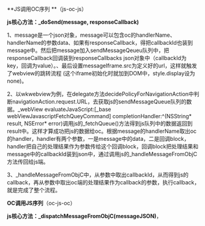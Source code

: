 **JS调用OC序列 **（js-oc-js）

**js核心方法：_doSend(message, responseCallback)**

1、message是一个json对象，message可以包含oc的handlerName、handlerName的参数data、如果有responseCallback，得把callbackId也装到message中。然后把message加入sendMessageQeueu队列中，把responseCallback回调装到responseCallbacks json对象中（callbackId为key，回调为value）。、最后设置messageIframe.src为定义好的url，这样就触发了webview的跳转流程 (这个iframe初始化时就加到DOM中，style.display设为none)。

2、以wkwebview为例，在delegate方法decidePolicyForNavigationAction中判断navigationAction.request.URL，去获取js的sendMessageQueue队列的数据。\_webView evaluateJavaScript:[_base webViewJavascriptFetchQueyCommand] completionHandler:^(NSString* result, NSError* error)调用js的_fetchQueue()方法得到js队列中的数据返回到result中。这样才算成功把js的数据给oc。根据message的handlerName取出oc的handler，handler有两个参数，一是message中的data，二是回调block，handler把自己的处理结果作为参数传给这个回调block，回调block把处理结果和message中的callbackId装到json中，通过调用js的\_handleMessageFromObjC方法传回给js端。

3、\_handleMessageFromObjC中，从参数中取出callbackId，从而得到js的callback，再从参数中取出oc端的处理结果作为callback的参数，执行callback，就是完成了整个流程。

**OC调用JS序列**（oc-js-oc）

**js核心方法：_dispatchMessageFromObjC(messageJSON)**，